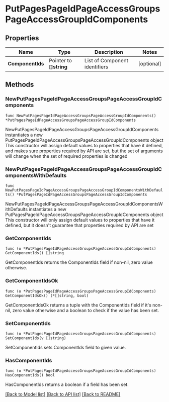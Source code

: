 # PutPagesPageIdPageAccessGroupsPageAccessGroupIdComponents

## Properties

Name | Type | Description | Notes
------------ | ------------- | ------------- | -------------
**ComponentIds** | Pointer to **[]string** | List of Component identifiers | [optional] 

## Methods

### NewPutPagesPageIdPageAccessGroupsPageAccessGroupIdComponents

`func NewPutPagesPageIdPageAccessGroupsPageAccessGroupIdComponents() *PutPagesPageIdPageAccessGroupsPageAccessGroupIdComponents`

NewPutPagesPageIdPageAccessGroupsPageAccessGroupIdComponents instantiates a new PutPagesPageIdPageAccessGroupsPageAccessGroupIdComponents object
This constructor will assign default values to properties that have it defined,
and makes sure properties required by API are set, but the set of arguments
will change when the set of required properties is changed

### NewPutPagesPageIdPageAccessGroupsPageAccessGroupIdComponentsWithDefaults

`func NewPutPagesPageIdPageAccessGroupsPageAccessGroupIdComponentsWithDefaults() *PutPagesPageIdPageAccessGroupsPageAccessGroupIdComponents`

NewPutPagesPageIdPageAccessGroupsPageAccessGroupIdComponentsWithDefaults instantiates a new PutPagesPageIdPageAccessGroupsPageAccessGroupIdComponents object
This constructor will only assign default values to properties that have it defined,
but it doesn't guarantee that properties required by API are set

### GetComponentIds

`func (o *PutPagesPageIdPageAccessGroupsPageAccessGroupIdComponents) GetComponentIds() []string`

GetComponentIds returns the ComponentIds field if non-nil, zero value otherwise.

### GetComponentIdsOk

`func (o *PutPagesPageIdPageAccessGroupsPageAccessGroupIdComponents) GetComponentIdsOk() (*[]string, bool)`

GetComponentIdsOk returns a tuple with the ComponentIds field if it's non-nil, zero value otherwise
and a boolean to check if the value has been set.

### SetComponentIds

`func (o *PutPagesPageIdPageAccessGroupsPageAccessGroupIdComponents) SetComponentIds(v []string)`

SetComponentIds sets ComponentIds field to given value.

### HasComponentIds

`func (o *PutPagesPageIdPageAccessGroupsPageAccessGroupIdComponents) HasComponentIds() bool`

HasComponentIds returns a boolean if a field has been set.


[[Back to Model list]](../README.md#documentation-for-models) [[Back to API list]](../README.md#documentation-for-api-endpoints) [[Back to README]](../README.md)



